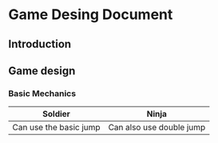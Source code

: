 # Game Desing Document

## Introduction
## Game design
### Basic Mechanics

|        Soldier         |           Ninja            |
|:----------------------:|:--------------------------:|
| Can use the basic jump |  Can also use double jump  |



